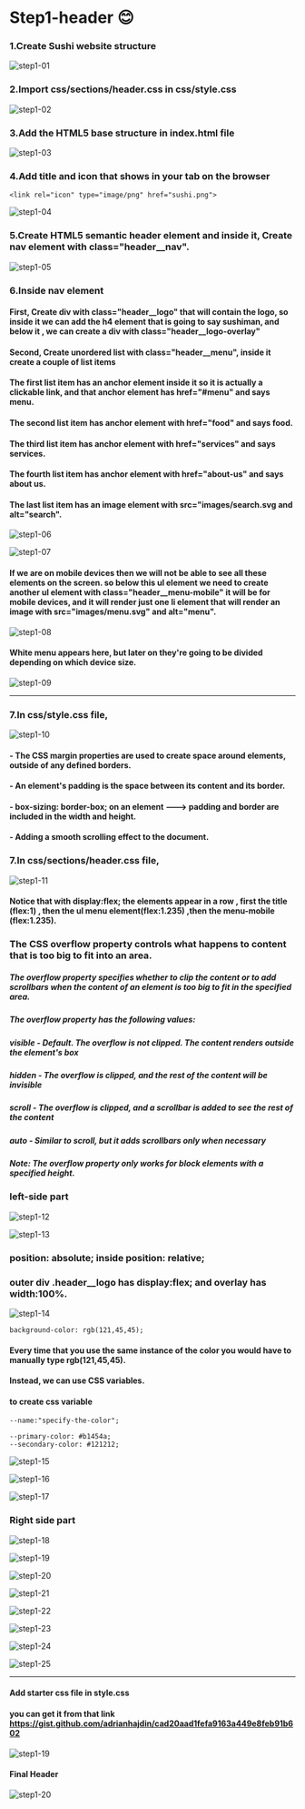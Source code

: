 # Step1-header 😊
### 1.Create Sushi website structure
![step1-01](https://github.com/fatmakhaledosman/Sushi-Themed-Website-step-by-step/blob/main/Step1-header/images-readme-file/img1-01.png)

### 2.Import css/sections/header.css in css/style.css

![step1-02](https://github.com/fatmakhaledosman/Sushi-Themed-Website-step-by-step/blob/main/Step1-header/images-readme-file/img1-02.png)

### 3.Add the HTML5 base structure in index.html file
![step1-03](https://github.com/fatmakhaledosman/Sushi-Themed-Website-step-by-step/blob/main/Step1-header/images-readme-file/img1-03.png)

### 4.Add title and icon that shows in your tab on the browser
```
<link rel="icon" type="image/png" href="sushi.png">
```
![step1-04](https://github.com/fatmakhaledosman/Sushi-Themed-Website-step-by-step/blob/main/Step1-header/images-readme-file/img1-04.png)

### 5.Create HTML5 semantic header element and inside it, Create nav element with class="header__nav".
![step1-05](https://github.com/fatmakhaledosman/Sushi-Themed-Website-step-by-step/blob/main/Step1-header/images-readme-file/img1-05.png)

### 6.Inside nav element
#### First, Create div with class="header__logo" that will contain the logo, so inside it we can add the h4 element that is going to say sushiman, and below it , we can create a div with class="header__logo-overlay"
#### Second, Create unordered list with class="header__menu", inside it create a couple of list items
#### The first list item has an anchor element inside it so it is actually a clickable link, and that anchor element has href="#menu" and says menu.
#### The second list item has anchor element with href="food" and says food.
#### The third list item has anchor element with href="services" and says services.
#### The fourth list item has anchor element with href="about-us" and says about us.
#### The last list item has an image element with src="images/search.svg and alt="search".
![step1-06](https://github.com/fatmakhaledosman/Sushi-Themed-Website-step-by-step/blob/main/Step1-header/images-readme-file/img1-06.png)

![step1-07](https://github.com/fatmakhaledosman/Sushi-Themed-Website-step-by-step/blob/main/Step1-header/images-readme-file/img1-07.png)

#### If we are on mobile devices then we will not be able to see all these elements on the screen. so below this ul element we need to create another ul element with class="header__menu-mobile" it will be for mobile devices, and it will render just one li element that will render an image with src="images/menu.svg" and alt="menu".

![step1-08](https://github.com/fatmakhaledosman/Sushi-Themed-Website-step-by-step/blob/main/Step1-header/images-readme-file/img1-08.png)
#### White menu appears here, but later on they're going to be divided depending on which device size.

![step1-09](https://github.com/fatmakhaledosman/Sushi-Themed-Website-step-by-step/blob/main/Step1-header/images-readme-file/img1-09.png)

---------------------------------------------
### 7.In css/style.css file,
![step1-10](https://github.com/fatmakhaledosman/Sushi-Themed-Website-step-by-step/blob/main/Step1-header/images-readme-file/img1-10.png)

#### - The CSS margin properties are used to create space around elements, outside of any defined borders.
#### - An element's padding is the space between its content and its border.
#### - box-sizing: border-box; on an element ---> padding and border are included in the width and height.
#### - Adding a smooth scrolling effect to the document.

### 7.In css/sections/header.css file,
![step1-11](https://github.com/fatmakhaledosman/Sushi-Themed-Website-step-by-step/blob/main/Step1-header/images-readme-file/img1-11.png)

#### Notice that with display:flex; the elements appear in a row , first the title (flex:1) , then the ul menu element(flex:1.235) ,then the menu-mobile (flex:1.235).
### The CSS overflow property controls what happens to content that is too big to fit into an area.
##### The overflow property specifies whether to clip the content or to add scrollbars when the content of an element is too big to fit in the specified area.
##### The overflow property has the following values:

   ##### visible - Default. The overflow is not clipped. The content renders outside the element's box
   ##### hidden - The overflow is clipped, and the rest of the content will be invisible
   ##### scroll - The overflow is clipped, and a scrollbar is added to see the rest of the content
   ##### auto - Similar to scroll, but it adds scrollbars only when necessary

##### Note: The overflow property only works for block elements with a specified height.



### left-side part 
![step1-12](https://github.com/fatmakhaledosman/Sushi-Themed-Website-step-by-step/blob/main/Step1-header/images-readme-file/img1-12.png)

![step1-13](https://github.com/fatmakhaledosman/Sushi-Themed-Website-step-by-step/blob/main/Step1-header/images-readme-file/img1-13.png)

### position: absolute; inside position: relative;
### outer div .header__logo has display:flex; and overlay has width:100%.

![step1-14](https://github.com/fatmakhaledosman/Sushi-Themed-Website-step-by-step/blob/main/Step1-header/images-readme-file/img1-14.png)
```
background-color: rgb(121,45,45);
```
#### Every time that you use the same instance of the color you would have to manually type rgb(121,45,45).
#### Instead, we can use CSS variables.
#### to create css variable 
```
--name:"specify-the-color";

--primary-color: #b1454a;
--secondary-color: #121212;
```
![step1-15](https://github.com/fatmakhaledosman/Sushi-Themed-Website-step-by-step/blob/main/Step1-header/images-readme-file/img1-15.png)

![step1-16](https://github.com/fatmakhaledosman/Sushi-Themed-Website-step-by-step/blob/main/Step1-header/images-readme-file/img1-16.png)


![step1-17](https://github.com/fatmakhaledosman/Sushi-Themed-Website-step-by-step/blob/main/Step1-header/images-readme-file/img1-17.png)

### Right side part
![step1-18](https://github.com/fatmakhaledosman/Sushi-Themed-Website-step-by-step/blob/main/Step1-header/images-readme-file/img1-18.png)

![step1-19](https://github.com/fatmakhaledosman/Sushi-Themed-Website-step-by-step/blob/main/Step1-header/images-readme-file/img1-19.png)

![step1-20](https://github.com/fatmakhaledosman/Sushi-Themed-Website-step-by-step/blob/main/Step1-header/images-readme-file/img1-20.png)

![step1-21](https://github.com/fatmakhaledosman/Sushi-Themed-Website-step-by-step/blob/main/Step1-header/images-readme-file/img1-21.png)

![step1-22](https://github.com/fatmakhaledosman/Sushi-Themed-Website-step-by-step/blob/main/Step1-header/images-readme-file/img1-22.png)

![step1-23](https://github.com/fatmakhaledosman/Sushi-Themed-Website-step-by-step/blob/main/Step1-header/images-readme-file/img1-23.png)

![step1-24](https://github.com/fatmakhaledosman/Sushi-Themed-Website-step-by-step/blob/main/Step1-header/images-readme-file/img1-24.png)

![step1-25](https://github.com/fatmakhaledosman/Sushi-Themed-Website-step-by-step/blob/main/Step1-header/images-readme-file/img1-25.png)





















-------------------------------------------------------------
#### Add starter css file in style.css
#### you can get it from that link https://gist.github.com/adrianhajdin/cad20aad1fefa9163a449e8feb91b602
![step1-19](https://github.com/fatmakhaledosman/Sushi-Themed-Website-step-by-step/blob/main/Step1-header/images-readme-file/img1-19.png)

#### Final Header
![step1-20](https://github.com/fatmakhaledosman/Sushi-Themed-Website-step-by-step/blob/main/Step1-header/images-readme-file/img1-20.png)
